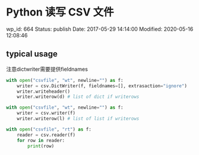 # Python 读写 CSV 文件


wp_id: 664
Status: publish
Date: 2017-05-29 14:14:00
Modified: 2020-05-16 12:08:46


## typical usage


注意dictwriter需要提供fieldnames

```py
with open("csvfile", "wt", newline="") as f:
    writer = csv.DictWriter(f, fieldnames=[], extrasaction="ignore")
    writer.writeheader()
    writer.writerow(d) # list of dict if writerows

with open("csvfile", "wt", newline="") as f:
    writer = csv.writer(f)
    writer.writerow(l) # list of list if writerows

with open("csvfile", "rt") as f:
    reader = csv.reader(f)
    for row in reader:
        print(row)
```